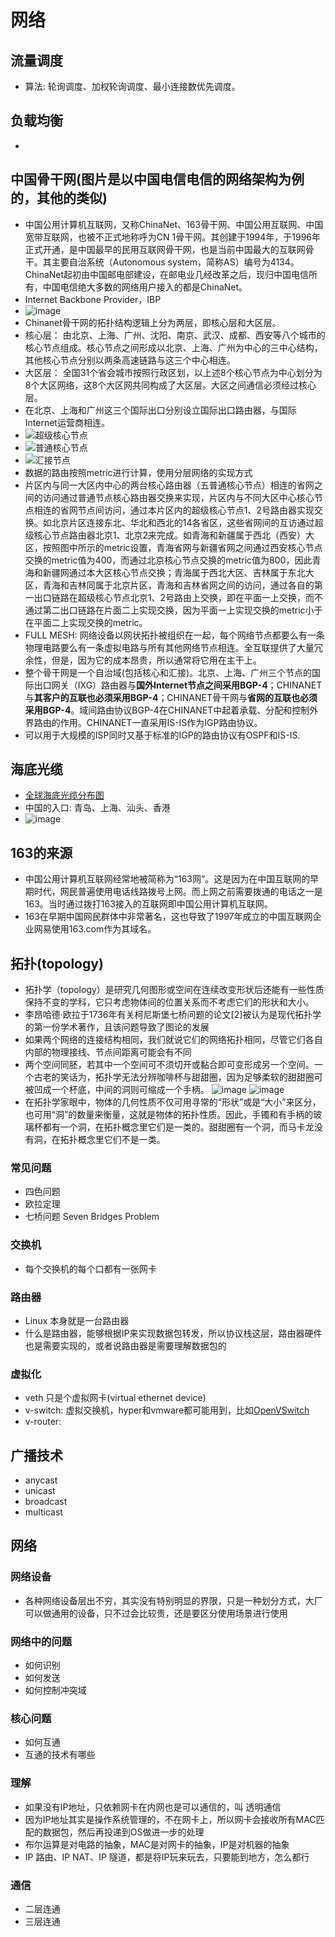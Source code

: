 # 网络
## 流量调度
* 算法: 轮询调度、加权轮询调度、最小连接数优先调度。
## 负载均衡
* 

## 中国骨干网(图片是以中国电信电信的网络架构为例的，其他的类似)
* 中国公用计算机互联网，又称ChinaNet、163骨干网、中国公用互联网、中国宽带互联网，也被不正式地称呼为CN 1骨干网。其创建于1994年，于1996年正式开通，是中国最早的民用互联网骨干网，也是当前中国最大的互联网骨干。其主要自治系统（Autonomous system，简称AS）编号为4134。
ChinaNet起初由中国邮电部建设，在邮电业几经改革之后，现归中国电信所有，中国电信绝大多数的网络用户接入的都是ChinaNet。
* Internet Backbone Provider，IBP
* ![image](./assets/20180208111357514.png)
* Chinanet骨干网的拓扑结构逻辑上分为两层，即核心层和大区层。
* 核心层： 由北京、上海、广州、沈阳、南京、武汉、成都、西安等八个城市的核心节点组成。核心节点之间形成以北京、上海、广州为中心的三中心结构，其他核心节点分别以两条高速链路与这三个中心相连。
* 大区层： 全国31个省会城市按照行政区划，以上述8个核心节点为中心划分为8个大区网络，这8个大区网共同构成了大区层。大区之间通信必须经过核心层。
* 在北京、上海和广州这三个国际出口分别设立国际出口路由器，与国际Internet运营商相连。
* ![超级核心节点](./assets/20180208111457369.png)
* ![普通核心节点](./assets/20180208111526146.png)
* ![汇接节点](./assets/20180208111550394.png)
* 数据的路由按照metric进行计算，使用分层网络的实现方式
* 片区内与同一大区内中心的两台核心路由器（五普通核心节点）相连的省网之间的访问通过普通节点核心路由器交换来实现，片区内与不同大区中心核心节点相连的省网节点间访问，通过本片区内的超级核心节点1、2号路由器实现交换。如北京片区连接东北、华北和西北的14各省区，这些省网间的互访通过超级核心节点路由器北京1、北京2来完成。如青海和新疆属于西北（西安）大区，按照图中所示的metric设置，青海省网与新疆省网之间通过西安核心节点交换的metric值为400，而通过北京核心节点交换的metric值为800，因此青海和新疆网通过本大区核心节点交换；青海属于西北大区、吉林属于东北大区，青海和吉林同属于北京片区，青海和吉林省网之间的访问，通过各自的第一出口链路在超级核心节点北京1、2号路由上交换，即在平面一上交换，而不通过第二出口链路在片面二上实现交换，因为平面一上实现交换的metric小于在平面二上实现交换的metric。
* FULL MESH: 网络设备以网状拓扑被组织在一起，每个网络节点都要么有一条物理电路要么有一条虚拟电路与所有其他网络节点相连。全互联提供了大量冗余性，但是，因为它的成本昂贵，所以通常将它用在主干上。
* 整个骨干网是一个自治域(包括核心和汇接)。北京、上海、广州三个节点的国际出口网关（IXG）路由器与**国外Internet节点之间采用BGP-4**；CHINANET与**其客户的互联也必须采用BGP-4**；CHINANET骨干网与**省网的互联也必须采用BGP-4**。域间路由协议BGP-4在CHINANET中起着承载、分配和控制外界路由的作用。CHINANET一直采用IS-IS作为IGP路由协议。
* 可以用于大规模的ISP同时又基于标准的IGP的路由协议有OSPF和IS-IS.

## 海底光缆
* [全球海底光缆分布图](https://live.infrapedia.com/app)
* 中国的入口: 青岛、上海、汕头、香港
* ![image](./assets/20200918213814.png)

## 163的来源
* 中国公用计算机互联网经常地被简称为“163网”。这是因为在中国互联网的早期时代，网民普遍使用电话线路拨号上网。而上网之前需要拨通的电话之一是163。当时通过拨打163接入的互联网即中国公用计算机互联网。
* 163在早期中国网民群体中非常著名，这也导致了1997年成立的中国互联网企业网易使用163.com作为其域名。

## 拓扑(topology)
* 拓扑学（topology）是研究几何图形或空间在连续改变形状后还能有一些性质保持不变的学科，它只考虑物体间的位置关系而不考虑它们的形状和大小。
* 李昂哈德·欧拉于1736年有关柯尼斯堡七桥问题的论文[2]被认为是现代拓扑学的第一份学术著作，且该问题导致了图论的发展
* 如果两个网络的连接结构相同，我们就说它们的网络拓扑相同，尽管它们各自内部的物理接线、节点间距离可能会有不同
* 两个空间同胚，若其中一个空间可不须切开或黏合即可变形成另一个空间。一个古老的笑话为，拓扑学无法分辨咖啡杯与甜甜圈，因为足够柔软的甜甜圈可被凹成一个杯底，中间的洞则可缩成一个手柄。
![image](./assets/20200918222450.png)
![image](./assets/20200918222542.png)
* 在拓扑学家眼中，物体的几何性质不仅可用寻常的“形状”或是“大小”来区分，也可用“洞”的数量来衡量，这就是物体的拓扑性质。因此，手镯和有手柄的玻璃杯都有一个洞，在拓扑概念里它们是一类的。甜甜圈有一个洞，而马卡龙没有洞，在拓扑概念里它们不是一类。
### 常见问题
* 四色问题
* 欧拉定理
* 七桥问题 Seven Bridges Problem

### 交换机
* 每个交换机的每个口都有一张网卡

### 路由器
* Linux 本身就是一台路由器
* 什么是路由器，能够根据IP来实现数据包转发，所以协议栈这层，路由器硬件也是需要实现的，或者说路由器是需要理解数据包的

### 虚拟化
* veth 只是个虚拟网卡(virtual ethernet device)
* v-switch: 虚拟交换机，hyper和vmware都可能用到，比如[OpenVSwitch](https://www.openvswitch.org/download/)
* v-router: 

## 广播技术
* anycast
* unicast
* broadcast
* multicast


## 网络


### 网络设备
* 各种网络设备层出不穷，其实没有特别明显的界限，只是一种划分方式，大厂可以做通用的设备，只不过会比较贵，还是要区分使用场景进行使用



### 网络中的问题
* 如何识别
* 如何发送
* 如何控制冲突域


### 核心问题
* 如何互通
* 互通的技术有哪些


### 理解
* 如果没有IP地址，只依赖网卡在内网也是可以通信的，叫 透明通信
* 因为IP地址其实是操作系统管理的，不在网卡上，所以网卡会接收所有MAC匹配的数据包，然后再投递到OS做进一步的处理
* 布尔运算是对电路的抽象，MAC是对网卡的抽象，IP是对机器的抽象
* IP 路由、IP NAT、IP 隧道，都是将IP玩来玩去，只要能到地方，怎么都行


### 通信
* 二层连通
* 三层连通
